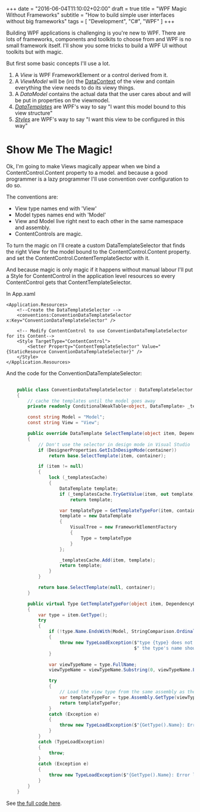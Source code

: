 +++
date = "2016-06-04T11:10:02+02:00"
draft = true
title = "WPF Magic Without Frameworks"
subtitle = "How to build simple user interfaces without big frameworks"
tags = [ "Development", "C#", "WPF" ]
+++

Building WPF applications is challenging is you're new to WPF.
There are lots of frameworks, components and toolkits to choose from and WPF is no small framework itself.
I'll show you some tricks to build a WPF UI without toolkits but with magic.

But first some basic concepts I'll use a lot.

1. A *View* is WPF FrameworkElement or a control derived from it. 
2. A  *ViewModel* will be (in) the [DataContext](https://msdn.microsoft.com/en-us/library/system.windows.frameworkelement.datacontext(v=vs.110).aspx) of the view and contain everything the view needs to do its viewy things.
3. A *DataModel* contains the actual data that the user cares about and will be put in properties on the viewmodel.
4. *[DataTemplates](https://msdn.microsoft.com/en-us/library/ms742521(v=vs.100).aspx)* are WPF's way to say "I want this model bound to this view structure"
5. *[Styles](https://msdn.microsoft.com/en-us/library/ms742521(v=vs.100).aspx)* are WPF's way to say "I want this view to be configured in this way"

Show Me The Magic!
====

Ok, I'm going to make Views magically appear when we bind a ContentControl.Content property to a model.
and because a good programmer is a lazy programmer I'll use convention over configuration to do so.

The conventions are:

* View type names end with 'View'
* Model types names end with 'Model'
* View and Model live right next to each other in the same namespace and assembly.
* ContentControls are magic.

To turn the magic on I'll create a custom DataTemplateSelector that finds the right View for the model bound to the ContentControl.Content property. and set the ContentControl.ContentTemplateSector with it.

And because magic is only magic if it happens without manual labour I'll put a Style for ContentControl in the application level resources so every ContentControl gets that ContentTemplateSelector. 

In App.xaml
```xaml
<Application.Resources>
    <!--Create the DataTemplateSelector -->
    <conventions:ConventionDataTemplateSelector x:Key="ConventionDataTemplateSelector" />
    
    <!-- Modify ContentControl to use ConventionDataTemplateSelector for its Content-->
    <Style TargetType="ContentControl">
        <Setter Property="ContentTemplateSelector" Value="{StaticResource ConventionDataTemplateSelector}" />
    </Style>
</Application.Resources>
```

And the code for the ConventionDataTemplateSelector:

```csharp
   
    public class ConventionDataTemplateSelector : DataTemplateSelector
    {
        // cache the templates until the model goes away
        private readonly ConditionalWeakTable<object, DataTemplate> _templatesCache = new ConditionalWeakTable<object, DataTemplate>();

        const string Model = "Model";
        const string View = "View";

        public override DataTemplate SelectTemplate(object item, DependencyObject container)
        {
            // Don't use the selector in design mode in Visual Studio
            if (DesignerProperties.GetIsInDesignMode(container))
                return base.SelectTemplate(item, container);

            if (item != null)
            {
                lock (_templatesCache)
                {
                    DataTemplate template;
                    if (_templatesCache.TryGetValue(item, out template))
                        return template;

                    var templateType = GetTemplateTypeFor(item, container);
                    template = new DataTemplate
                    {
                        VisualTree = new FrameworkElementFactory
                        {
                            Type = templateType
                        }
                    };

                    _templatesCache.Add(item, template);
                    return template;
                }
            }

            return base.SelectTemplate(null, container);
        }

        public virtual Type GetTemplateTypeFor(object item, DependencyObject container)
        {
            var type = item.GetType();
            try
            {
                if (!type.Name.EndsWith(Model, StringComparison.Ordinal))
                {
                    throw new TypeLoadException($"type {type} does not conform to the conventions or a viewmodel," +
                                                $" the type's name should end with '{Model}'");
                }

                var viewTypeName = type.FullName;
                viewTypeName = viewTypeName.Substring(0, viewTypeName.Length - Model.Length) + View;

                try
                {
                    // Load the view type from the same assembly as the model type.
                    var templateTypeFor = type.Assembly.GetType(viewTypeName, true);
                    return templateTypeFor;
                }
                catch (Exception e)
                {
                    throw new TypeLoadException($"{GetType().Name}: Error loading view type {viewTypeName} for model {type}: {e.Message}", e);
                }
            }
            catch (TypeLoadException)
            {
                throw;
            }
            catch (Exception e)
            {
                throw new TypeLoadException($"{GetType().Name}: Error loading view for model {type}: {e.Message}", e);
            }
        }
    }

```


See [the full code here](https://github.com/resc/wpfmagic/tree/master/ConventionDataTemplateSelector).



